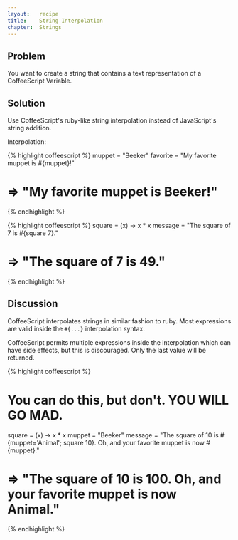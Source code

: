 ```yaml
---
layout:   recipe
title:    String Interpolation
chapter:  Strings
---
```

## Problem

You want to create a string that contains a text representation of a
CoffeeScript Variable.

## Solution

Use CoffeeScript's ruby-like string interpolation instead of
JavaScript's string addition.

Interpolation:

{% highlight coffeescript %}
muppet = "Beeker"
favorite = "My favorite muppet is #{muppet}!"

# => "My favorite muppet is Beeker!"
{% endhighlight %}

{% highlight coffeescript %}
square = (x) -> x * x
message = "The square of 7 is #{square 7}."

# => "The square of 7 is 49."
{% endhighlight %}

## Discussion

CoffeeScript interpolates strings in similar fashion to ruby. Most
expressions are valid inside the `#{...}` interpolation syntax.

CoffeeScript permits multiple expressions inside the interpolation
which can have side effects, but this is discouraged. Only the last
value will be returned.

{% highlight coffeescript %}
# You can do this, but don't. YOU WILL GO MAD.
square = (x) -> x * x
muppet = "Beeker"
message = "The square of 10 is #{muppet='Animal'; square 10}. Oh, and your favorite muppet is now #{muppet}."

# => "The square of 10 is 100. Oh, and your favorite muppet is now Animal."
{% endhighlight %}
